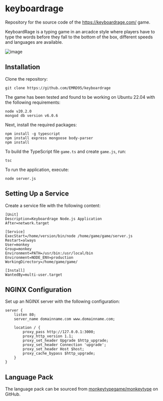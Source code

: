 # keyboardrage

Repository for the source code of the https://keyboardrage.com/ game.

KeyboardRage is a typing game in an arcadce style where players have to type the words before they fall to the bottom of the box, different speeds and languages are available.

![image](https://github.com/EMRD95/keyboardrage/assets/114953576/1b3ff146-6591-4e8b-a383-6d8f711c7d55)

## Installation

Clone the repository:

```shell
git clone https://github.com/EMRD95/keyboardrage
```

The game has been tested and found to be working on Ubuntu 22.04 with the following requirements:

```shell
node v20.2.0
mongod db version v6.0.6
```

Next, install the required packages:

```shell
npm install -g typescript
npm install express mongoose body-parser
npm install
```

To build the TypeScript file `game.ts` and create `game.js`, run:

```shell
tsc
```

To run the application, execute:

```shell
node server.js
```

## Setting Up a Service

Create a service file with the following content:

```shell
[Unit]
Description=Keyboardrage Node.js Application
After=network.target

[Service]
ExecStart=/home/version/bin/node /home/game/game/server.js
Restart=always
User=monkey
Group=monkey
Environment=PATH=/usr/bin:/usr/local/bin
Environment=NODE_ENV=production
WorkingDirectory=/home/game/game/

[Install]
WantedBy=multi-user.target
```

## NGINX Configuration

Set up an NGINX server with the following configuration:

```shell
server {
    listen 80;
    server_name domainname.com www.domainname.com;

    location / {
        proxy_pass http://127.0.0.1:3000;
        proxy_http_version 1.1;
        proxy_set_header Upgrade $http_upgrade;
        proxy_set_header Connection 'upgrade';
        proxy_set_header Host $host;
        proxy_cache_bypass $http_upgrade;
    }
}
```

## Language Pack

The language pack can be sourced from [monkeytypegame/monkeytype](https://github.com/monkeytypegame/monkeytype) on GitHub.
